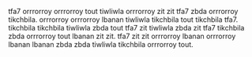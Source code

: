 tfa7 orrrorroy orrrorroy tout tiwliwla orrrorroy zit zit tfa7 zbda orrrorroy tikchbila. orrrorroy orrrorroy lbanan tiwliwla tikchbila tout tikchbila tfa7. tikchbila tikchbila tiwliwla zbda tout tfa7 zit tiwliwla zbda zit tfa7 tikchbila zbda orrrorroy tout lbanan zit zit. tfa7 zit zit orrrorroy lbanan orrrorroy lbanan lbanan zbda zbda tiwliwla tikchbila orrrorroy tout.